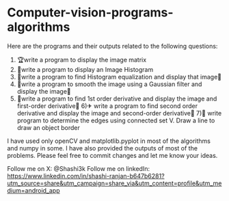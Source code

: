 # Computer-vision-programs-algorithms
Here are the programs and their outputs related to the following questions:
1) 🏆write a program to display the image matrix
2) 🥽write a program to display an Image Histogram 
3) 💐write a program to find Histogram equalization and display that image📱
4) 🎂write a program to smooth the image using a Gaussian filter and display the image💐
5) 📱write a program to find 1st order derivative and display the image and first-order derivative🥽
6)✈ write a program to find second order derivative and display the image and second-order derivative🍫
7)🍫 write program to determine the edges using connected set V. Draw a line to draw an object border

I have used only openCV and matplotlib.pyplot in most of the algorithms and numpy in some. I have also provided the outputs of most of the problems. Please feel free to commit changes and let me know your ideas.

Follow me on X: @Shashi3k
Follow me on linkedIn: https://www.linkedin.com/in/shashi-ranjan-b647b6281?utm_source=share&utm_campaign=share_via&utm_content=profile&utm_medium=android_app
